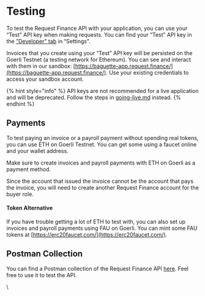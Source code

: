 # Testing

To test the Request Finance API with your application, you can use your “Test” API key when making requests. You can find your “Test” API key in the ["Developer" tab](https://app.request.finance/account/api-keys) in “Settings”.&#x20;

Invoices that you create using your “Test” API key will be persisted on the Goerli Testnet (a testing network for Ethereum). You can see and interact with them in our sandbox: [https://baguette-app.request.finance/](https://baguette-app.request.finance/). Use your existing credentials to access your sandbox account.&#x20;

{% hint style="info" %}
API keys are not recommended for a live application and will be deprecated. Follow the steps in [going-live.md](going-live.md "mention") instead.&#x20;
{% endhint %}

## Payments

To test paying an invoice or a payroll payment without spending real tokens, you can use ETH on Goerli Testnet. You can get some using a faucet online and your wallet address.&#x20;

Make sure to create invoices and payroll payments with ETH on Goerli as a payment method.&#x20;

Since the account that issued the invoice cannot be the account that pays the invoice, you will need to create another Request Finance account for the buyer role.

#### **Token Alternative**&#x20;

If you have trouble getting a lot of ETH to test with, you can also set up invoices and payroll payments using FAU on Goerli. You can mint some FAU tokens at [https://erc20faucet.com/](https://erc20faucet.com/).

## Postman Collection

You can find a Postman collection of the Request Finance API [here](https://www.postman.com/request-finance/workspace/request-finance-api-public/documentation/24913360-b5105a65-a6bd-4247-b3b1-ed60e5c8f5cb). Feel free to use it to test the API.&#x20;

\
